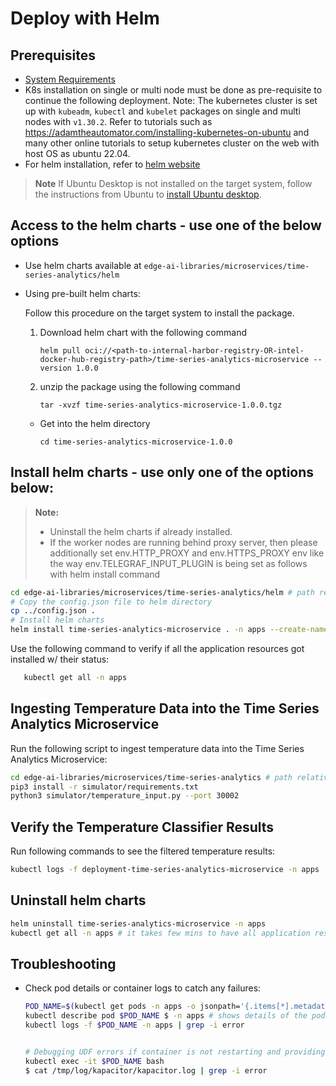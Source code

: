 # Deploy with Helm

## Prerequisites

- [System Requirements](system-requirements.md)
-  K8s installation on single or multi node must be done as pre-requisite to continue the following deployment. Note: The kubernetes cluster is set up with `kubeadm`, `kubectl` and `kubelet` packages on single and multi nodes with `v1.30.2`.
  Refer to tutorials such as <https://adamtheautomator.com/installing-kubernetes-on-ubuntu> and many other
  online tutorials to setup kubernetes cluster on the web with host OS as ubuntu 22.04.
- For helm installation, refer to [helm website](https://helm.sh/docs/intro/install/)

> **Note**
> If Ubuntu Desktop is not installed on the target system, follow the instructions from Ubuntu to [install Ubuntu desktop](https://ubuntu.com/tutorials/install-ubuntu-desktop).

## Access to the helm charts - use one of the below options

- Use helm charts available at `edge-ai-libraries/microservices/time-series-analytics/helm`

- Using pre-built helm charts:

    Follow this procedure on the target system to install the package.

    1. Download helm chart with the following command

        `helm pull oci://<path-to-internal-harbor-registry-OR-intel-docker-hub-registry-path>/time-series-analytics-microservice --version 1.0.0`

    2. unzip the package using the following command

        `tar -xvzf time-series-analytics-microservice-1.0.0.tgz`

    - Get into the helm directory

        `cd time-series-analytics-microservice-1.0.0`

## Install helm charts - use only one of the options below:

> **Note:**
> -  Uninstall the helm charts if already installed.
> -  If the worker nodes are running behind proxy server, then please additionally set env.HTTP_PROXY and env.HTTPS_PROXY env like the way env.TELEGRAF_INPUT_PLUGIN is being set as follows with helm install command

```bash
cd edge-ai-libraries/microservices/time-series-analytics/helm # path relative to git clone folder
# Copy the config.json file to helm directory
cp ../config.json .
# Install helm charts
helm install time-series-analytics-microservice . -n apps --create-namespace
```

Use the following command to verify if all the application resources got installed w/ their status:

```bash
   kubectl get all -n apps
```

## Ingesting Temperature Data into the Time Series Analytics Microservice

Run the following script to ingest temperature data into the Time Series Analytics Microservice:

```sh
cd edge-ai-libraries/microservices/time-series-analytics # path relative to git clone folder
pip3 install -r simulator/requirements.txt
python3 simulator/temperature_input.py --port 30002
```

## Verify the Temperature Classifier Results

Run following commands to see the filtered temperature results:


``` bash
kubectl logs -f deployment-time-series-analytics-microservice -n apps
```

## Uninstall helm charts

```bash
helm uninstall time-series-analytics-microservice -n apps
kubectl get all -n apps # it takes few mins to have all application resources cleaned up
```

## Troubleshooting

- Check pod details or container logs to catch any failures:
 
  ```bash
  POD_NAME=$(kubectl get pods -n apps -o jsonpath='{.items[*].metadata.name}' | tr ' ' '\n' | grep deployment-time-series-analytics-microservice | head -n 1)
  kubectl describe pod $POD_NAME $ -n apps # shows details of the pod
  kubectl logs -f $POD_NAME -n apps | grep -i error


  # Debugging UDF errors if container is not restarting and providing expected results
  kubectl exec -it $POD_NAME bash
  $ cat /tmp/log/kapacitor/kapacitor.log | grep -i error
  ```